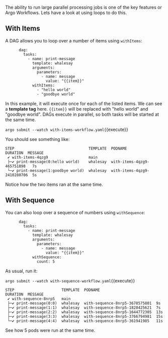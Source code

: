 The ability to run large parallel processing jobs is one of the key features or Argo Workflows.  Lets have a look at using loops to do this.

## With Items

A DAG allows you to loop over a number of items using `withItems`:

```
      dag:
        tasks:
          - name: print-message
            template: whalesay
            arguments:
              parameters:
                - name: message
                  value: "{{item}}"
            withItems:
              - "hello world"
              - "goodbye world"
```

In this example, it will execute once for each of the listed items. We can see a **template tag** here. `{{item}}` will be replaced with "hello world" and "goodbye world". DAGs execute in parallel, so both tasks will be started at the same time.

`argo submit --watch with-items-workflow.yaml`{{execute}}

You should see something like:

```
STEP                                 TEMPLATE  PODNAME                      DURATION  MESSAGE
 ✔ with-items-4qzg9                  main                                               
 ├─✔ print-message(0:hello world)    whalesay  with-items-4qzg9-465751898   7s          
 └─✔ print-message(1:goodbye world)  whalesay  with-items-4qzg9-2410280706  5s          
```

Notice how the two items ran at the same time.

## With Sequence

You can also loop over a sequence of numbers using `withSequence`:

```
      dag:
        tasks:
          - name: print-message
            template: whalesay
            arguments:
              parameters:
                - name: message
                  value: "{{item}}"
            withSequence:
              count: 5
```

As usual, run it:

`argo submit --watch with-sequence-workflow.yaml`{{execute}}

```
STEP                     TEMPLATE  PODNAME                         DURATION  MESSAGE
 ✔ with-sequence-8nrp5   main                                                  
 ├─✔ print-message(0:0)  whalesay  with-sequence-8nrp5-3678575801  9s          
 ├─✔ print-message(1:1)  whalesay  with-sequence-8nrp5-1828425621  7s          
 ├─✔ print-message(2:2)  whalesay  with-sequence-8nrp5-1644772305  13s         
 ├─✔ print-message(3:3)  whalesay  with-sequence-8nrp5-3766794981  15s         
 └─✔ print-message(4:4)  whalesay  with-sequence-8nrp5-361941985   11s         
```

See how 5 pods were run at the same time.